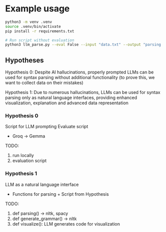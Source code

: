 # Example usage

```bash
python3 -m venv .venv
source .venv/bin/activate
pip install -r requirements.txt

# Run script without evaluation
python3 llm_parse.py --eval False --input "data.txt" --output "parsing.txt"
```

## Hypotheses

Hypothesis 0: Despite AI hallucinations, properly prompted LLMs can be used for syntax parsing without additional functionality (to prove this, we want to collect data on their mistakes)

Hypothesis 1: Due to numerous hallucinations, LLMs can be used for syntax parsing only as natural language interfaces, providing enhanced visualization, explanation and advanced data representation 

### Hypothesis 0

Script for LLM prompting
Evaluate script

- Groq -> Gemma

TODO:
1. run locally
2. evaluation script

### Hypothesis 1 

LLM as a natural language interface

- Functions for parsing + Script from Hypothesis

TODO:
1. def parsing() -> nltk, spacy
2. def generate_grammar() -> nltk
3. def visualize(): LLM generates code for visualization
